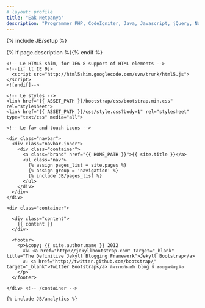 ```yaml
---
# layout: profile
title: "Eak Netpanya"
description: "Programmer PHP, CodeIgniter, Java, Javascript, jQuery, Node.js, C#, Asp.net, App Facebook Developer"
---
```

{% include JB/setup %}

<!DOCTYPE html>
<html xmlns="http://www.w3.org/1999/xhtml"
xmlns:og="http://ogp.me/ns#"
xmlns:fb="http://www.facebook.com/2008/fbml"
lang="th">
	<head prefix="og: http://ogp.me/ns# fb: http://ogp.me/ns/fb# profile: http://ogp.me/ns/profile#">
	<meta property="fb:app_id"               content="384117654995313"> 
	<meta property="og:type"                 content="profile"> 
	<meta property="og:url"                  content="http://blog.ilmsg.com{{ page.url }}">
	<meta property="og:image" 				content="https://raw.github.com/ilmsg/ilmsg.github.com/master/_upload/eak.netpanya.jpg">
	<meta property="og:title"                content="Eak Netpanya">
	<meta property="og:description"          content="Programmer PHP, CodeIgniter, Java, Javascript, jQuery, Node.js, C#, Asp.net, App Facebook Developer">
	<meta property="profile:first_name"      content="Eak">
	<meta property="profile:last_name"       content="Netpanya">
	<meta property="profile:username"        content="ilmsg">
	<meta property="profile:gender"          content="male">
	<meta property="fb:profile_id"           content="100003564668438">
	<meta charset="utf-8">
	<title>{{ page.title }}</title>
    {% if page.description %}<meta name="description" content="{{ page.description }}">{% endif %}
    <meta name="author" content="{{ site.author.name }}">

    <!-- Le HTML5 shim, for IE6-8 support of HTML elements -->
    <!--[if lt IE 9]>
      <script src="http://html5shim.googlecode.com/svn/trunk/html5.js"></script>
    <![endif]-->

    <!-- Le styles -->
    <link href="{{ ASSET_PATH }}/bootstrap/css/bootstrap.min.css" rel="stylesheet">
    <link href="{{ ASSET_PATH }}/css/style.css?body=1" rel="stylesheet" type="text/css" media="all">

    <!-- Le fav and touch icons -->
  <!-- Update these with your own images
    <link rel="shortcut icon" href="images/favicon.ico">
    <link rel="apple-touch-icon" href="images/apple-touch-icon.png">
    <link rel="apple-touch-icon" sizes="72x72" href="images/apple-touch-icon-72x72.png">
    <link rel="apple-touch-icon" sizes="114x114" href="images/apple-touch-icon-114x114.png">
  -->
  </head>

  <body>

    <div class="navbar">
      <div class="navbar-inner">
        <div class="container">
          <a class="brand" href="{{ HOME_PATH }}">{{ site.title }}</a>
          <ul class="nav">
            {% assign pages_list = site.pages %}
            {% assign group = 'navigation' %}
            {% include JB/pages_list %}
          </ul>
        </div>
      </div>
    </div>

    <div class="container">

      <div class="content">
        {{ content }}
      </div>

      <footer>
        <p>&copy; {{ site.author.name }} 2012 
          ก็ได้ <a href="http://jekyllbootstrap.com" target="_blank" title="The Definitive Jekyll Blogging Framework">Jekyll Bootstrap</a>
          กับ <a href="http://twitter.github.com/bootstrap/" target="_blank">Twitter Bootstrap</a> ตี่มาจวยกันแป๋ง blog นี้ ขอบคุณนักๆเน้อ
        </p>
      </footer>

    </div> <!-- /container -->

    {% include JB/analytics %}
  </body>
</html>
